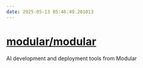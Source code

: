 ```yaml
---
date: 2025-05-13 05:46:49.201013
---
```


# [modular/modular](https://github.com/modular/modular)

AI development and deployment tools from Modular